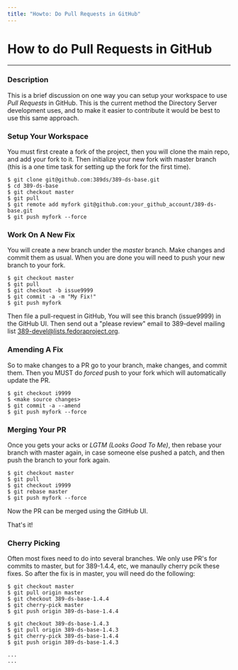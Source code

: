 ```yaml
---
title: "Howto: Do Pull Requests in GitHub"
---
```


# How to do Pull Requests in GitHub
-----------------------------

### Description

This is a brief discussion on one way you can setup your workspace to use *Pull Requests* in GitHub.  This is the current method the Directory Server development uses, and to make it easier to contribute it would be best to use this same approach.

### Setup Your Workspace

You must first create a fork of the project, then you will clone the main repo, and add your fork to it.  Then initialize your new fork with master branch (this is a one time task for setting up the fork for the first time).

    $ git clone git@github.com:389ds/389-ds-base.git
    $ cd 389-ds-base
    $ git checkout master
    $ git pull
    $ git remote add myfork git@github.com:your_github_account/389-ds-base.git
    $ git push myfork --force


### Work On A New Fix

You will create a new branch under the *master* branch.  Make changes and commit them as usual.  When you are done you will need to push your new branch to your fork.

    $ git checkout master
    $ git pull
    $ git checkout -b issue9999
    $ git commit -a -m "My Fix!"
    $ git push myfork


Then file a pull-request in GitHub,  You will see this branch (issue9999) in the GitHub UI.  Then send out a "please review" email to 389-devel mailing list <389-devel@lists.fedoraproject.org>.


### Amending A Fix

So to make changes to a PR go to your branch, make changes, and commit them.  Then you MUST do *forced* push to your fork which will automatically update the PR.

    $ git checkout i9999
    $ <make source changes>
    $ git commit -a --amend
    $ git push myfork --force


### Merging Your PR

Once you gets your acks or *LGTM (Looks Good To Me)*, then rebase your branch with master again, in case someone else pushed a patch, and then push the branch to your fork again.

    $ git checkout master
    $ git pull
    $ git checkout i9999
    $ git rebase master
    $ git push myfork --force


Now the PR can be merged using the GitHub UI.

That's it!

### Cherry Picking

Often most fixes need to do into several branches.  We only use PR's for commits to master, but for 389-1.4.4, etc, we manaully cherry pcik these fixes.  So after the fix is in master, you will need do the following:

    $ git checkout master
    $ git pull origin master
    $ git checkout 389-ds-base-1.4.4
    $ git cherry-pick master
    $ git push origin 389-ds-base-1.4.4

    $ git checkout 389-ds-base-1.4.3
    $ git pull origin 389-ds-base-1.4.3
    $ git cherry-pick 389-ds-base-1.4.4
    $ git push origin 389-ds-base-1.4.3

    ...
    ...
